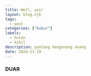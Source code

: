 ```yaml
---
title: Well, yes!
layout: blog.njk
tags:
  - post
categories: ["bubur"]
labels:
  - hutan
  - kikil
description: pantang mengenang anang
date: 2024-11-19
---
```

### DUAR